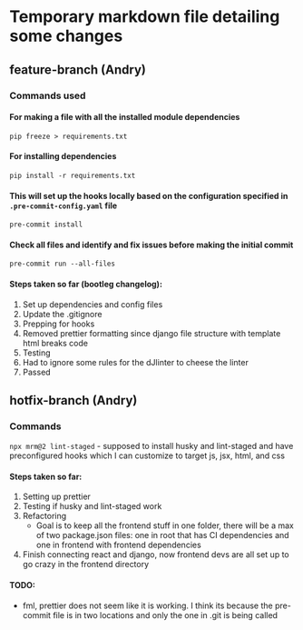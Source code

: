 # Temporary markdown file detailing some changes

## feature-branch (Andry)

### Commands used

#### For making a file with all the installed module dependencies

`pip freeze > requirements.txt`

#### For installing dependencies

`pip install -r requirements.txt`

#### This will set up the hooks locally based on the configuration specified in `.pre-commit-config.yaml` file

`pre-commit install`

#### Check all files and identify and fix issues before making the initial commit

`pre-commit run --all-files`

#### Steps taken so far (bootleg changelog):

1. Set up dependencies and config files
2. Update the .gitignore
3. Prepping for hooks
4. Removed prettier formatting since django file structure with template html breaks code
5. Testing
6. Had to ignore some rules for the dJlinter to cheese the linter
7. Passed

## hotfix-branch (Andry)

### Commands

`npx mrm@2 lint-staged` - supposed to install husky and lint-staged and have preconfigured hooks which I can customize to target js, jsx, html, and css

#### Steps taken so far:

1. Setting up prettier
2. Testing if husky and lint-staged work
3. Refactoring
   - Goal is to keep all the frontend stuff in one folder, there will be a max of two package.json files: one in root that has CI dependencies and one in frontend with frontend dependencies
4. Finish connecting react and django, now frontend devs are all set up to go crazy in the frontend directory

#### TODO:

- fml, prettier does not seem like it is working. I think its because the pre-commit file is in two locations and only the one in .git is being called
